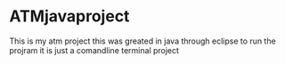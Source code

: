 # ATMjavaproject
This is my atm project 
this was greated in java through eclipse
to run the projram it is just a comandline terminal project
